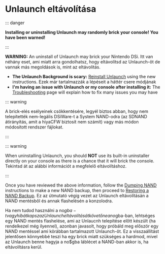 # Unlaunch eltávolítása

::: danger

**Installing or uninstalling Unlaunch may randomly brick your console! You have been warned!**

:::

**WARNING:** An uninstall of Unlaunch may brick your Nintendo DSi. Itt van néhány eset, ami miatt arra gondolhatsz, hogy eltávolítsd az Unlaunch-öt de vannak más megoldások is, mint az eltávolítás.

- **The Unlaunch Background is scary:** [Reinstall Unlaunch](installing-unlaunch.html) using the new instructions. Ezek már tartalmazzák a lépéseit a háttér csere módjának
- **I'm having an issue with Unlaunch or my console after installing it:** The [Troubleshooting](troubleshooting.html#unlaunch) page will explain how to fix many issues you may have

::: warning

A brick-elés esélyeinek csökkentésére, legyél biztos abban, hogy nem telepítették nem-legális DSiWare-t a System NAND-odra (az SDNAND átirányítás, amit a hiyaCFW biztosít nem számít) vagy más módon módosított rendszer fájlokat.

:::

::: warning

When uninstalling Unlaunch, you should **NOT** use its built-in uninstaller directly on your console as there is a chance that it will brick the console. Tekintsd át az alábbi információt a megfelelő eltávolításhoz.

:::

Once you have reviewed the above information, follow the [Dumping NAND](dumping-nand.html) instructions to make a new NAND backup, then proceed to [Restoring a NAND Backup](restoring-nand.html). Ez az útmutató végig vezet az Unlaunch eltávolításán a NAND mentésből és annak flashelésén a konzolodra.

Ha nem tudod használni a no$gba-t vagy hibát kapsz az Unlaunch eltávolítását követőne a no$gba-ban, lehtséges egy NAND mentés flashelése, ami az Unlaucnh telepítése előtt készült (ha rendelkezel még ilyennel), azonban javasolt, hogy próbáld meg először egy NAND mentéssel ami körábban tartalmazott Unlaunch-öt. Ez a visszaállítást jelentősen könnyebbé teszi ha egy brick miatt szükséges a hardmod, mivel az Unlaunch benne hagyja a no$gba láblécet a NAND-ban akkor is, ha eltávolításra kerül.
